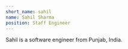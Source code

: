 ```yaml
---
short_name: sahil
name: Sahil Sharma
position: Staff Engineer
---
```

Sahil is a software engineer from Punjab, India.